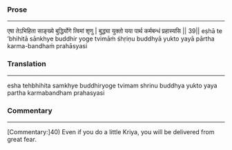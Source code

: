 ### Prose 
 --- 
एषा तेऽभिहिता साङ्ख्ये
बुद्धिर्योगे त्विमां शृणु |
बुद्ध्या युक्तो यया पार्थ
कर्मबन्धं प्रहास्यसि || 39||
eṣhā te ’bhihitā sānkhye
buddhir yoge tvimāṁ śhṛiṇu
buddhyā yukto yayā pārtha
karma-bandhaṁ prahāsyasi

### Translation 
 --- 
esha tehbhihita samkhye buddhiryoge tvimam shrinu buddhya yukto yaya partha karmabandham prahasyasi

### Commentary 
 --- 
[Commentary:]40) Even if you do a little Kriya, you will be delivered from great fear.
